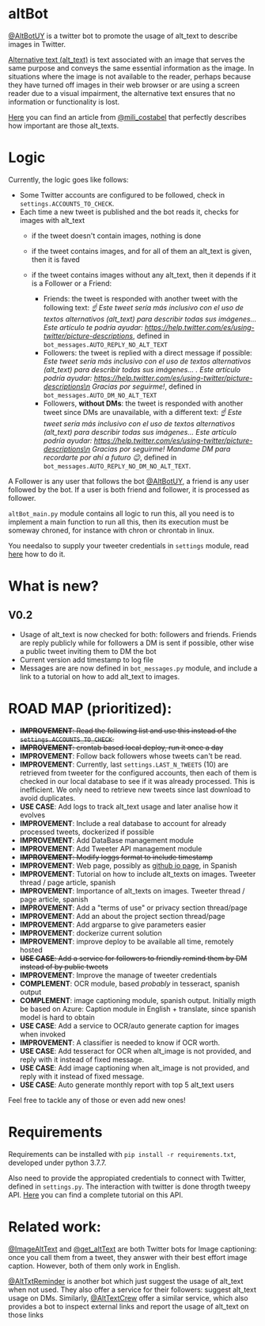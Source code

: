 # altBot
[@AltBotUY](https://twitter.com/AltBotUY) is a twitter bot to promote the usage of alt_text to describe images in Twitter.

[Alternative text (alt_text)](https://en.wikipedia.org/wiki/Wikipedia:Manual_of_Style/Accessibility/Alternative_text_for_images)
 is text associated with an image that serves the same purpose and conveys the same essential information as 
 the image. In situations where the image is not available to the reader, perhaps because they have turned off 
 images in their web browser or are using a screen reader due to a visual impairment, the alternative text ensures 
 that no information or functionality is lost. 
 
 [Here](https://www.lacunavoices.com/explore-world-with-lacuna-voices/being-blind-in-digital-world-social-media-inernet-accessibility) you can find an article from [@mili_costabel](https://twitter.com/mili_costabel) that perfectly describes how important are those alt_texts. 

# Logic

Currently, the logic goes like follows:

 * Some Twitter accounts are configured to be followed, check in `settings.ACCOUNTS_TO_CHECK`. 
 * Each time a new tweet is published and the bot reads it, checks for images with alt_text
     * if the tweet doesn't contain images, nothing is done
     * if the tweet contains images, and for all of them an alt_text is given, then it is faved
     * if the tweet contains images without any alt_text, then it depends if it is a Follower or a Friend:
     
        * Friends: the tweet is responded with another tweet with the following text:
       _☝️ Este tweet sería más inclusivo con el uso de textos alternativos (alt_text) para 
       describir  todas sus imágenes... Este artículo te podría ayudar: 
       https://help.twitter.com/es/using-twitter/picture-descriptions_, defined in `bot_messages.AUTO_REPLY_NO_ALT_TEXT`
        * Followers: the tweet is replied with a direct message if possible: 
     _Este tweet sería más inclusivo con el uso de textos alternativos (alt_text) para describir todas sus imágenes...
      <link-to-tweet>. Este artículo podría ayudar: https://help.twitter.com/es/using-twitter/picture-descriptions\n 
      Gracias por seguirme!_, defined in `bot_messages.AUTO_DM_NO_ALT_TEXT`
        * Followers, **without DMs**: the tweet is responded with another tweet since DMs are unavailable, 
        with a different text: _☝️ Este tweet sería más inclusivo con el uso de textos alternativos (alt_text) para 
        describir todas sus imágenes... Este artículo podría ayudar: 
        https://help.twitter.com/es/using-twitter/picture-descriptions\n Gracias por seguirme! Mandame DM para 
        recordarte por ahí a futuro 😉_, defined in `bot_messages.AUTO_REPLY_NO_DM_NO_ALT_TEXT`.
        
    
A Follower is any user that follows the bot [@AltBotUY](https://twitter.com/AltBotUY), a friend is any user followed 
by the bot. If a user is both friend and follower, it is processed as follower.
                        
     
`altBot_main.py` module contains all logic to run this, all you need is to implement a main function
to run all this, then its execution must be someway chroned, for instance with chron or chrontab in linux. 

You needalso to supply your tweeter credentials in `settings` module, read 
[here](https://realpython.com/twitter-bot-python-tweepy/#creating-twitter-api-authentication-credentials) how
to do it.

# What is new?

## V0.2
 *  Usage of alt_text is now checked for both: followers and friends. Friends are reply publicly while for followers a 
 DM is sent if possible, other wise a public tweet inviting them to DM the bot
 * Current version add timestamp to log file
 * Messages are are now defined in `bot_messages.py` module, and include a link to a tutorial on how to add alt_text 
 to images.  
    
# ROAD MAP (prioritized):
 * ~~**IMPROVEMENT**: Read the following list and use this instead of the `settings.ACCOUNTS_TO_CHECK`.~~
 * ~~**IMPROVEMENT**: crontab based local deploy, run it once a day~~
 * **IMPROVEMENT**: Follow back followers whose tweets can't be read.
 * **IMPROVEMENT**: Currently, last `settings.LAST_N_TWEETS` (10) are retrieved from tweeter for the configured accounts, 
  then each of them is checked in our local database to see if it was already processed. This is inefficient. 
  We only need to retrieve new tweets since last download to avoid duplicates.
 * **USE CASE**: Add logs to track alt_text usage and later analise how it evolves
 * **IMPROVEMENT**: Include a real database to account for already processed tweets, dockerized if possible
 * **IMPROVEMENT**: Add DataBase management module
 * **IMPROVEMENT**: Add Tweeter API management module
 * ~~**IMPROVEMENT**: Modify loggs format to include timestamp~~
 * **IMPROVEMENT**: Web page, possibly as [github io page](https://pages.github.com/), in Spanish
 * **IMPROVEMENT**: Tutorial on how to include alt_texts on images. Tweeter thread / page article, spanish
 * **IMPROVEMENT**: Importance of alt_texts on images. Tweeter thread / page article, spanish
 * **IMPROVEMENT**: Add a "terms of use" or privacy section thread/page
 * **IMPROVEMENT**: Add an about the project section thread/page
 * **IMPROVEMENT**: Add argparse to give parameters easier
 * **IMPROVEMENT**: dockerize current solution
 * **IMPROVEMENT**: improve deploy to be available all time, remotely hosted
 * ~~**USE CASE**: Add a service for followers to friendly remind them by DM instead of by public tweets~~
 * **IMPROVEMENT**: Improve the manage of tweeter credentials
 * **COMPLEMENT**: OCR module, based *probably* in tesseract, spanish output
 * **COMPLEMENT**: image captioning module, spanish output. Initially migth be based on Azure: Caption module in 
 English + translate, since spanish model is hard to obtain
 * **USE CASE**: Add a service to OCR/auto generate caption for images when invoked
 * **IMPROVEMENT**: A classifier is needed to know if OCR worth.
 * **USE CASE**: Add tesseract for OCR when alt_image is not provided, and reply with it instead of fixed message.
 * **USE CASE**: Add image captioning when alt_image is not provided, and reply with it instead of fixed message.
 * **USE CASE**: Auto generate monthly report with top 5 alt_text users

Feel free to tackle any of those or even add new ones!
 
 
# Requirements

Requirements can be installed with `pip install -r requirements.txt`, developed under python 3.7.7. 
 
Also need to provide the appropiated credentials to connect with Twitter, defined in `settings.py`. The interaction with twitter is done throgth tweepy API. 
[Here](https://realpython.com/twitter-bot-python-tweepy/#using-tweepy) you can find a complete tutorial on this API.

# Related work:

[@ImageAltText](https://twitter.com/ImageAltText) and [@get_altText](https://twitter.com/get_altText) are both Twitter 
bots for Image captioning: once you call them from a tweet, they answer with their best effort image caption. 
However, both of them only work in English.

[@AltTxtReminder](https://twitter.com/AltTxtReminder) is another bot which just suggest the usage of alt_text when not
 used. They also offer a service for their followers: suggest alt_text usage on DMs. Similarly, 
 [@AltTextCrew](https://twitter.com/AltTextCrew) offer a similar service, which also provides a bot to inspect external 
 links and report the usage of alt_text on those links
